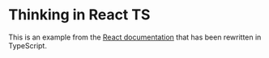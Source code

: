 # Thinking in React TS

This is an example from the [React documentation](https://react.dev/learn/thinking-in-react) that has been rewritten in TypeScript.
